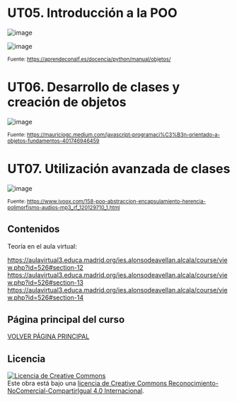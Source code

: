# UT05. Introducción a la POO
![image](https://github.com/profeMelola/Programacion-05-2023-24/assets/91023374/e6d38bd5-7021-48b4-92a0-a7667d9d88f3)


![image](https://github.com/profeMelola/Programacion-05-2023-24/assets/91023374/222b05f3-78fd-4c59-9fdf-90f55ccff1e3)

<sub>Fuente: https://aprendeconalf.es/docencia/python/manual/objetos/</sub>

# UT06. Desarrollo de clases y creación de objetos
![image](https://github.com/profeMelola/Programacion-05-2023-24/assets/91023374/f8cc8c3c-9983-47f8-9a54-df065030eedf)

<sub>Fuente: https://mauriciogc.medium.com/javascript-programaci%C3%B3n-orientado-a-objetos-fundamentos-401746946459</sub>

# UT07. Utilización avanzada de clases
![image](https://github.com/profeMelola/Programacion-05-2023-24/assets/91023374/c2c5c695-8293-476d-bf5f-23393f62f6d8)

<sub>Fuente: https://www.ivoox.com/158-poo-abstraccion-encapsulamiento-herencia-polimorfismo-audios-mp3_rf_120129710_1.html</sub>


## Contenidos

Teoría en el aula virtual: 

https://aulavirtual3.educa.madrid.org/ies.alonsodeavellan.alcala/course/view.php?id=526#section-12
https://aulavirtual3.educa.madrid.org/ies.alonsodeavellan.alcala/course/view.php?id=526#section-13
https://aulavirtual3.educa.madrid.org/ies.alonsodeavellan.alcala/course/view.php?id=526#section-14

## Página principal del curso

[VOLVER PÁGINA PRINCIPAL](https://github.com/profeMelola/Programacion-00-2023-24)

## Licencia

<a rel="license" href="http://creativecommons.org/licenses/by-nc-sa/4.0/"><img alt="Licencia de Creative Commons" style="border-width:0" src="https://i.creativecommons.org/l/by-nc-sa/4.0/88x31.png" /></a><br />Este obra está bajo una <a rel="license" href="http://creativecommons.org/licenses/by-nc-sa/4.0/">licencia de Creative Commons Reconocimiento-NoComercial-CompartirIgual 4.0 Internacional</a>.

